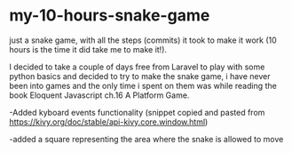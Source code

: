# my-10-hours-snake-game
just a snake game, with all the steps (commits) it took to make it work (10 hours is the time it did take me to make it!).

I decided to take a couple of days free from Laravel to play with some python basics and decided to try to make the snake game, 
i have never been into games and the only time i spent on them was while reading the book Eloquent Javascript ch.16 A Platform Game.

-Added kyboard events functionality (snippet copied and pasted from https://kivy.org/doc/stable/api-kivy.core.window.html)

-added a square representing the area where the snake is allowed to move